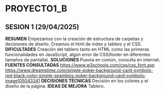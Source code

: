 # PROYECTO1_B

## SESION 1 (29/04/2025)

**RESUMEN**
Empezamos con la creación de estructura de carpetas y decisiones de diseño. 
Creamos el html de index y tablero y el CSS.
**DIFICULTADES**
Creación del tablero tanto en HTML como las primeras funcionalidades en JavaScript, algún error de CSS(footer en diferentes tamaños de pantalla).
**SOLUCIONES**
Puesta en común, consulta en internet.
**FUENTES CONSULTADAS**
https://www.w3schools.com/css/css_font.asp
https://www.dreamstime.com/simple-poker-background-card-symbols-red-black-color-simple-seamless-poker-background-card-symbols-image105043341
**DECISIONES TÉCNICAS**
Decisión en los colores y el diseño de la página.
**IDEAS DE MEJORA**
Tablero.
